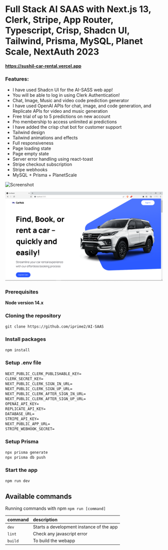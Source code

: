 # Full Stack AI SAAS with Next.js 13, Clerk, Stripe, App Router, Typescript, Crisp, Shadcn UI, Tailwind, Prisma, MySQL, Planet Scale, NextAuth 2023

#### https://sushil-car-rental.vercel.app

### Features:

- I have used Shadcn UI for the AI-SASS web app!
- You will be able to log in using Clerk Authentication!
- Chat, Image, Music and video code prediction generator
- I have used OpenAI APIs for chat, image, and code generation, and Replicate APIs for video and music generation
- Free trial of up to 5 predictions on new account
- Pro membership to access unlimited ai predictions
- I have added the crisp chat bot for customer support
- Tailwind design
- Tailwind animations and effects
- Full responsiveness
- Page loading state
- Page empty state
- Server error handling using react-toast
- Stripe checkout subscription
- Stripe webhooks
- MySQL + Prisma + PlanetScale

![Screenshot](demo.png)

![Screenshot](demo1.png)

### Prerequisites

**Node version 14.x**

### Cloning the repository

```shell
git clone https://github.com/iprime2/AI-SAAS
```

### Install packages

```shell
npm install
```

### Setup .env file

```
NEXT_PUBLIC_CLERK_PUBLISHABLE_KEY=
CLERK_SECRET_KEY=
NEXT_PUBLIC_CLERK_SIGN_IN_URL=
NEXT_PUBLIC_CLERK_SIGN_UP_URL=
NEXT_PUBLIC_CLERK_AFTER_SIGN_IN_URL=
NEXT_PUBLIC_CLERK_AFTER_SIGN_UP_URL=
OPENAI_API_KEY=
REPLICATE_API_KEY=
DATABASE_URL=
STRIPE_API_KEY=
NEXT_PUBLIC_APP_URL=
STRIPE_WEBHOOK_SECRET=
```
 
### Setup Prisma

```shell
npx prisma generate
npx prisma db push
```

### Start the app

```shell
npm run dev
```

## Available commands

Running commands with npm `npm run [command]`

| command         | description                              |
| :-------------- | :--------------------------------------- |
| `dev`           | Starts a development instance of the app |
| `lint`          | Check any javascript error               |
| `build`         | To build the webapp                      |
